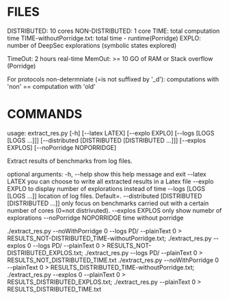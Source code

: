 # FILES
DISTRIBUTED: 10 cores
NON-DISTRIBUTED: 1 core
TIME: total computation time
TIME-withoutPorridge.txt: total time - runtime(Porridge)
EXPLO: number of DeepSec explorations (symbolic states explored)

TimeOut: 2 hours real-time
MemOut: >= 10 GO of RAM or Stack overflow (Porridge)

For protocols non-determniate (=is not suffixed by '_d'): computations with 'non' == computation with 'old'

# COMMANDS
usage: extract_res.py [-h] [--latex LATEX] [--explo EXPLO]
                      [--logs [LOGS [LOGS ...]]]
		                            [--distributed [DISTRIBUTED [DISTRIBUTED ...]]]
					                          [--explos EXPLOS] [--noPorridge NOPORRIDGE]

Extract results of benchmarks from log files.

optional arguments:
  -h, --help            show this help message and exit
    --latex LATEX         you can choose to write all extracted results in a
                            Latex file
			      --explo EXPLO         to display number of explorations instead of time
			        --logs [LOGS [LOGS ...]]
				                        location of log files. Default=.
							  --distributed [DISTRIBUTED [DISTRIBUTED ...]]
							                          only focus on benchmarks carried out with a certain
										                          number of cores (0=not distrivuted).
													    --explos EXPLOS       only show numebr of explorations
													      --noPorridge NOPORRIDGE
													                              time without porridge



./extract_res.py --noWithPorridge 0 --logs PD/ --plainText 0 > RESULTS_NOT-DISTRIBUTED_TIME-withoutPorridge.txt; ./extract_res.py --explos 0 --logs PD/ --plainText 0 > RESULTS_NOT-DISTRIBUTED_EXPLOS.txt; ./extract_res.py --logs PD/ --plainText 0 > RESULTS_NOT_DISTRIBUTED_TIME.txt
./extract_res.py --noWithPorridge 0 --plainText 0 > RESULTS_DISTRIBUTED_TIME-withoutPorridge.txt; ./extract_res.py --explos 0 --plainText 0 > RESULTS_DISTRIBUTED_EXPLOS.txt; ./extract_res.py --plainText 0 > RESULTS_DISTRIBUTED_TIME.txt
